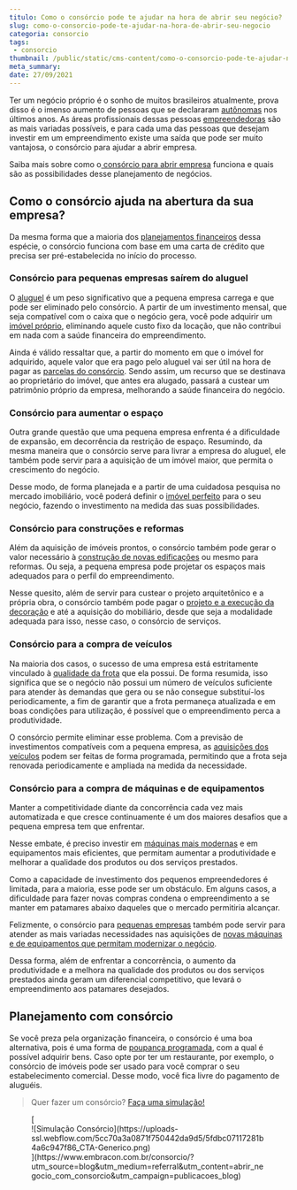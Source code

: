 ```yaml
---
titulo: Como o consórcio pode te ajudar na hora de abrir seu negócio?
slug: como-o-consorcio-pode-te-ajudar-na-hora-de-abrir-seu-negocio
categoria: consorcio
tags:
 - consorcio
thumbnail: /public/static/cms-content/como-o-consorcio-pode-te-ajudar-na-hora-de-abrir-seu-negocio.jpg
meta_summary: 
date: 27/09/2021
---
```

Ter um negócio próprio é o sonho de muitos brasileiros atualmente, prova disso é o imenso aumento de pessoas que se declararam [autônomas](https://www.embracon.com.br/blog/autonomo-tambem-pode-guardar-dinheiro) nos últimos anos. As áreas profissionais dessas pessoas [empreendedoras](https://www.embracon.com.br/blog/aprenda-em-poucos-passos-como-empreender-na-crise) são as mais variadas possíveis, e para cada uma das pessoas que desejam investir em um empreendimento existe uma saída que pode ser muito vantajosa, o consórcio para ajudar a abrir empresa.

Saiba mais sobre como o[ consórcio para abrir empresa](https://www.embracon.com.br/blog/empresa-de-consorcio-saiba-o-que-considerar-antes-de-escolher) funciona e quais são as possibilidades desse planejamento de negócios.

Como o consórcio ajuda na abertura da sua empresa? 
---------------------------------------------------

Da mesma forma que a maioria dos [planejamentos financeiros](https://www.embracon.com.br/blog/como-fazer-um-planejamento-financeiro-em-2021) dessa espécie, o consórcio funciona com base em uma carta de crédito que precisa ser pré-estabelecida no início do processo.

### Consórcio para pequenas empresas saírem do aluguel 

O [aluguel](https://www.embracon.com.br/blog/como-sair-do-aluguel-definitivamente) é um peso significativo que a pequena empresa carrega e que pode ser eliminado pelo consórcio. A partir de um investimento mensal, que seja compatível com o caixa que o negócio gera, você pode adquirir um [imóvel próprio](https://www.embracon.com.br/blog/guia-completo-consorcio-imobiliario), eliminando aquele custo fixo da locação, que não contribui em nada com a saúde financeira do empreendimento.

Ainda é válido ressaltar que, a partir do momento em que o imóvel for adquirido, aquele valor que era pago pelo aluguel vai ser útil na hora de pagar as [parcelas do consórcio](https://www.embracon.com.br/blog/como-calcular-as-parcelas-no-consorcio). Sendo assim, um recurso que se destinava ao proprietário do imóvel, que antes era alugado, passará a custear um patrimônio próprio da empresa, melhorando a saúde financeira do negócio.

### Consórcio para aumentar o espaço 

Outra grande questão que uma pequena empresa enfrenta é a dificuldade de expansão, em decorrência da restrição de espaço. Resumindo, da mesma maneira que o consórcio serve para livrar a empresa do aluguel, ele também pode servir para a aquisição de um imóvel maior, que permita o crescimento do negócio.

Desse modo, de forma planejada e a partir de uma cuidadosa pesquisa no mercado imobiliário, você poderá definir o [imóvel perfeito](https://www.embracon.com.br/blog/10-mitos-sobre-consorcio-de-imoveis) para o seu negócio, fazendo o investimento na medida das suas possibilidades.

### Consórcio para construções e reformas 

Além da aquisição de imóveis prontos, o consórcio também pode gerar o valor necessário à [construção de novas edificações](https://www.embracon.com.br/blog/tudo-que-voce-precisa-saber-antes-de-comecar-a-construir) ou mesmo para reformas. Ou seja, a pequena empresa pode projetar os espaços mais adequados para o perfil do empreendimento.

Nesse quesito, além de servir para custear o projeto arquitetônico e a própria obra, o consórcio também pode pagar o [projeto e a execução da decoração](https://www.embracon.com.br/blog/guia-completo-de-como-reformar-a-sua-casa-inteira-com-o-consorcio) e até a aquisição do mobiliário, desde que seja a modalidade adequada para isso, nesse caso, o consórcio de serviços.

### Consórcio para a compra de veículos 

Na maioria dos casos, o sucesso de uma empresa está estritamente vinculado à [qualidade da frota](https://www.embracon.com.br/blog/tudo-que-voce-precisa-saber-sobre-renovacao-de-frotas) que ela possui. De forma resumida, isso significa que se o negócio não possui um número de veículos suficiente para atender às demandas que gera ou se não consegue substituí-los periodicamente, a fim de garantir que a frota permaneça atualizada e em boas condições para utilização, é possível que o empreendimento perca a produtividade.

O consórcio permite eliminar esse problema. Com a previsão de investimentos compatíveis com a pequena empresa, as [aquisições dos veículos](https://www.embracon.com.br/blog/consorcio-para-frota-de-caminhoes) podem ser feitas de forma programada, permitindo que a frota seja renovada periodicamente e ampliada na medida da necessidade.

### Consórcio para a compra de máquinas e de equipamentos 

Manter a competitividade diante da concorrência cada vez mais automatizada e que cresce continuamente é um dos maiores desafios que a pequena empresa tem que enfrentar.

Nesse embate, é preciso investir em [máquinas mais modernas](https://www.embracon.com.br/blog/saiba-como-investir-em-veiculos-pesados-com-o-consorcio-embracon) e em equipamentos mais eficientes, que permitam aumentar a produtividade e melhorar a qualidade dos produtos ou dos serviços prestados.

Como a capacidade de investimento dos pequenos empreendedores é limitada, para a maioria, esse pode ser um obstáculo. Em alguns casos, a dificuldade para fazer novas compras condena o empreendimento a se manter em patamares abaixo daqueles que o mercado permitiria alcançar.

Felizmente, o consórcio para [pequenas empresas](https://www.embracon.com.br/blog/consorcio-para-a-sua-empresa-como-ele-te-ajuda) também pode servir para atender as mais variadas necessidades nas aquisições de [novas máquinas e de equipamentos que permitam modernizar o negócio](https://www.embracon.com.br/blog/como-funciona-o-consorcio-de-maquinas-agricolas-e-caminhoes).

Dessa forma, além de enfrentar a concorrência, o aumento da produtividade e a melhora na qualidade dos produtos ou dos serviços prestados ainda geram um diferencial competitivo, que levará o empreendimento aos patamares desejados.

Planejamento com consórcio 
---------------------------

Se você preza pela organização financeira, o consórcio é uma boa alternativa, pois é uma forma de [poupança programada](https://www.embracon.com.br/blog/consorcio-ou-poupanca-quais-sao-as-diferencas-e-como-escolher), com a qual é possível adquirir bens. Caso opte por ter um restaurante, por exemplo, o consórcio de imóveis pode ser usado para você comprar o seu estabelecimento comercial. Desse modo, você fica livre do pagamento de aluguéis.

> Quer fazer um consórcio? [Faça uma simulação!](https://www.embracon.com.br/consorcio/?utm_source=blog&utm_medium=referral&utm_content=abrir_negocio_com_consorcio&utm_campaign=publicacoes_blog)

<figure class="w-richtext-figure-type-image w-richtext-align-center">[<div>![Simulação Consórcio](https://uploads-ssl.webflow.com/5cc70a3a0871f750442da9d5/5fdbc07117281b4a6c947f86_CTA-Generico.png)</div>](https://www.embracon.com.br/consorcio/?utm_source=blog&utm_medium=referral&utm_content=abrir_negocio_com_consorcio&utm_campaign=publicacoes_blog)</figure>
